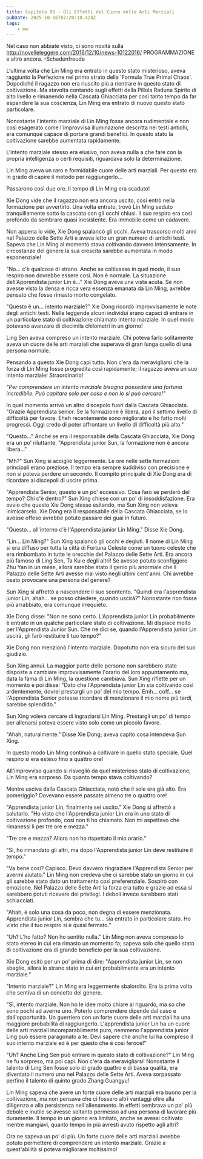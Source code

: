 ```yaml
---
title: Capitolo 95 - Gli Effetti del Cuore delle Arti Marziali
pubDate: 2025-10-16T07:28:18.424Z
tags:
    - mw
---
```



Nel caso non abbiate visto, ci sono novità sulla  http://novelleleggere.com/2016/12/10/news-10122016/ PROGRAMMAZIONE e altro ancora.
-Schadenfreude


L'ultima volta che Lin Ming era entrato in questo stato misterioso, aveva raggiunto la Perfezione nel primo strato della 'Formula True Primal Chaos'.
Dopodiché il ragazzo non era riuscito più a rientrare in questo stato di coltivazione.
Ma stavolta contando sugli effetti della Pillola Raduna Spirito di alto livello e rimanendo nella Cascata Ghiacciata per così tanto tempo da far espandere la sua coscienza, Lin Ming era entrato di nuovo questo stato particolare.


Nonostante l'intento marziale di Lin Ming fosse ancora rudimentale e non così esagerato come l'improvvisa illuminazione descritta nei testi antichi, era comunque capace di portare grandi benefici. In questo stato la coltivazione sarebbe aumentata rapidamente.


L'intento marziale stesso era elusivo, non aveva nulla a che fare con la propria intelligenza o certi requisiti, riguardava solo la determinazione.


Lin Ming aveva un raro e formidabile cuore delle arti marziali. Per questo era in grado di capire il metodo per raggiungerlo...


Passarono così due ore. Il tempo di Lin Ming era scaduto!


Xie Dong vide che il ragazzo non era ancora uscito, così entrò nella formazione per avvertirlo. Una volta entrato, trovò Lin Ming seduto tranquillamente sotto la cascata con gli occhi chiusi. Il suo respiro era così profondo da sembrare quasi inesistente. Era immobile come un cadavere.


Non appena lo vide, Xie Dong spalancò gli occhi. Aveva trascorso molti anni nel Palazzo delle Sette Arti e aveva letto un gran numero di antichi testi. Sapeva che Lin Ming al momento stava coltivando davvero intensamente. In circostanze del genere la sua crescita sarebbe aumentata in modo esponenziale!


"No... c'è qualcosa di strano. Anche se coltivasse in quel modo, il suo respiro non dovrebbe essere così. Non è normale. La situazione dell'Apprendista junior Lin è..." Xie Dong aveva una vista acuta. Se non avesse visto la densa e ricca vera essenza emanata da Lin Ming, avrebbe pensato che fosse rimasto morto congelato.


"Questo è un... intento marziale?" Xie Dong ricordò improvvisamente le note degli antichi testi. Nelle leggende alcuni individui erano capaci di entrare in un particolare stato di coltivazione chiamato intento marziale. In quel modo potevano avanzare di diecimila chilometri in un giorno!


Ling Sen aveva compreso un intento marziale. Chi poteva farlo solitamente aveva un cuore delle arti marziali che superava di gran lunga quello di una persona normale.


Pensando a questo Xie Dong capì tutto. Non c'era da meravigliarsi che la forza di Lin Ming fosse progredita così rapidamente; il ragazzo aveva un suo intento marziale! Straordinario!


<em>"Per comprendere un intento marziale bisogna possedere una fortuna incredibile. Può capitare solo per caso e non lo si può cercare!"</em>


In quel momento arrivò un altro discepolo fuori dalla Cascata Ghiacciata. "Grazie Apprendista senior. Se la formazione è libera, apri il settimo livello di difficoltà per favore. Eheh recentemente sono migliorato e ho fatto molti progressi. Oggi credo di poter affrontare un livello di difficoltà più alto."


"Questo..." Anche se era il responsabile della Cascata Ghiacciata, Xie Dong era un po' riluttante: "Apprendista junior Sun, la formazione non è ancora libera..."


"Mh?" Sun Xing si accigliò leggermente. Le ore nelle sette formazioni principali erano preziose. Il tempo era sempre suddiviso con precisione e non si poteva perdere un secondo. Il compito principale di Xie Dong era di ricordare ai discepoli di uscire prima.


"Apprendista Senior, questo è un po' eccessivo. Cosa farò se perderò del tempo? Chi c'è dentro?" Sun Xing chiese con un po' di insoddisfazione. Era ovvio che questo Xie Dong stesse esitando, ma Sun Xing non voleva inimicarselo.
Xie Dong era il responsabile della Cascata Ghiacciata, se lo avesse offeso avrebbe potuto passare dei guai in futuro.


"Questo... all'interno c'è l'Apprendista junior Lin Ming." Disse Xie Dong.


"Lin... Lin Ming?" Sun Xing spalancò gli occhi e deglutì. Il nome di Lin Ming si era diffuso per tutta la città di Fortuna Celeste come un tuono celeste che era rimbombato in tutte le orecchie del Palazzo delle Sette Arti. Era ancora più famoso di Ling Sen, Ta Ku e degli altri! Se avesse potuto sconfiggere Zhu Yan in un mese, allora sarebbe stato il genio più anormale che il Palazzo delle Sette Arti avesse mai visto negli ultimi cent'anni. Chi avrebbe osato provocare una persona del genere?


Sun Xing si affrettò a nascondere il suo scontento. "Quindi era l'apprendista junior Lin, ahah... se posso chiedere, quando uscirà?" Nonostante non fosse più arrabbiato, era comunque irrequieto.


Xie Dong disse: "Non ne sono certo. L'Apprendista junior Lin probabilmente è entrato in un qualche particolare stato di coltivazione. Mi dispiace molto per l'Apprendista Junior Sun. Che ne dici se, quando l'Apprendista junior Lin uscirà, gli farò restituire il tuo tempo?"


Xie Dong non menzionò l'intento marziale. Dopotutto non era sicuro del suo giudizio.


Sun Xing annuì. La maggior parte delle persone non sarebbero state disposte a cambiare improvvisamente l'orario del loro appuntamento ma, data la fama di Lin Ming, la questione cambiava. Sun Xing rifletté per un momento e poi disse: "Dato che l'Apprendista junior Lin sta coltivando così ardentemente, dovrei prestargli un po' del mio tempo. Emh... coff... se l'Apprendista Senior potesse ricordare di menzionare il mio nome più tardi, sarebbe splendido."


Sun Xing voleva cercare di ingraziarsi Lin Ming. Prestargli un po' di tempo per allenarsi poteva essere visto solo come un piccolo favore.


"Ahah, naturalmente." Disse Xie Dong; aveva capito cosa intendeva Sun Xing.


In questo modo Lin Ming continuò a coltivare in quello stato speciale. Quel respiro si era esteso fino a quattro ore!


All'improvviso quando si risvegliò da quel misterioso stato di coltivazione, Lin Ming era sorpreso. Da quanto tempo stava coltivando?


Mentre usciva dalla Cascata Ghiacciata, notò che il sole era già alto. Era pomeriggio? Dovevano essere passate almeno tre o quattro ore!


"Apprendista junior Lin, finalmente sei uscito." Xie Dong si affrettò a salutarlo. "Ho visto che l'Apprendista junior Lin era in uno stato di coltivazione profondo, così non ti ho chiamato. Non mi aspettavo che rimanessi lì per tre ore e mezza."


"Tre ore e mezza? Allora non ho rispettato il mio orario."


"Sì, ho rimandato gli altri, ma dopo l'Apprendista junior Lin deve restituire il tempo."


"Va bene così? Capisco. Devo davvero ringraziare l'Apprendista Senior per avermi aiutato." Lin Ming non credeva che ci sarebbe stato un giorno in cui gli sarebbe stato dato un trattamento così preferenziale. Sospirò con emozione.
Nel Palazzo delle Sette Arti la forza era tutto e grazie ad essa si sarebbero potuti ricevere dei privilegi. I deboli invece sarebbero stati schiacciati.


"Ahah, è solo una cosa da poco, non degna di essere menzionata. Apprendista junior Lin, sembra che tu... sia entrato in particolare stato.
Ho visto che il tuo respiro si è quasi fermato."


"Uh? L'ho fatto? Non ho sentito nulla." Lin Ming non aveva compreso lo stato etereo in cui era rimasto un momento fa; sapeva solo che quello stato di coltivazione era di grande beneficio per la sua coltivazione.


Xie Dong esitò per un po' prima di dire: "Apprendista junior Lin, se non sbaglio, allora lo strano stato in cui eri probabilmente era un intento marziale."


"Intento marziale?" Lin Ming era leggermente sbalordito. Era la prima volta che sentiva di un concetto del genere.


"Sì, intento marziale. Non ho le idee molto chiare al riguardo, ma so che sono pochi ad averne uno. Poterlo comprendere dipende dal caso e dall'opportunità. Un guerriero con un forte cuore delle arti marziali ha una maggiore probabilità di raggiungerlo. L'apprendista junior Lin ha un cuore delle arti marziali incomparabilmente puro, nemmeno l'apprendista junior Ling può essere paragonato a te. Devi sapere che anche lui ha compreso il suo intento marziale ed è per questo che è così feroce!"


"Uh? Anche Ling Sen può entrare in questo stato di coltivazione?" Lin Ming ne fu sorpreso, ma poi capì. Non c'era da meravigliarsi!
Nonostante il talento di Ling Sen fosse solo di grado quattro e di bassa qualità, era diventato il numero uno nel Palazzo delle Sette Arti.
Aveva sorpassato perfino il talento di quinto grado Zhang Guangyu!


Lin Ming sapeva che avere un forte cuore delle arti marziali era buono per la coltivazione, ma non pensava che ci fossero altri vantaggi oltre alla diligenza e alla persistenza nell'allenamento. In effetti sembrava un po' più debole e inutile se avesse soltanto permesso ad una persona di lavorare più duramente. Il tempo in un giorno era limitato, anche se avessi coltivato mentre mangiavi, quanto tempo in più avresti avuto rispetto agli altri?


Ora ne sapeva un po' di più. Un forte cuore delle arti marziali avrebbe potuto permettere di comprendere un intento marziale. Grazie a quest'abilità si poteva migliorare moltissimo!
                                


                                




